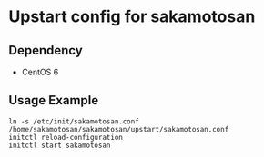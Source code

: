 # Upstart config for sakamotosan

## Dependency

* CentOS 6

## Usage Example

```
ln -s /etc/init/sakamotosan.conf /home/sakamotosan/sakamotosan/upstart/sakamotosan.conf
initctl reload-configuration
initctl start sakamotosan
```
